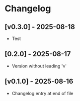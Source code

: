# Changelog

## [v0.3.0] - 2025-08-18

- Test

## [0.2.0] - 2025-08-17

- Version without leading 'v'

## [v0.1.0] - 2025-08-16

- Changelog entry at end of file
